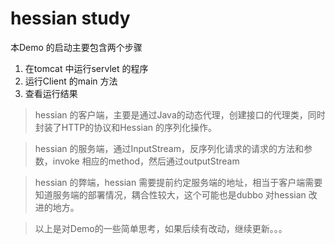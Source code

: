 # hessian study

本Demo 的启动主要包含两个步骤

1. 在tomcat 中运行servlet 的程序
2. 运行Client 的main 方法
3. 查看运行结果

> hessian 的客户端，主要是通过Java的动态代理，创建接口的代理类，同时封装了HTTP的协议和Hessian 的序列化操作。

> hessian 的服务端，通过InputStream，反序列化请求的请求的方法和参数，invoke 相应的method，然后通过outputStream 

> hessian 的弊端，hessian 需要提前约定服务端的地址，相当于客户端需要知道服务端的部署情况，耦合性较大，这个可能也是dubbo 对hessian 改进的地方。

> 以上是对Demo的一些简单思考，如果后续有改动，继续更新。。。